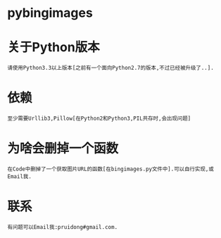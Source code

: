 # pybingimages
# <h1>关于Python版本</h1>
    请使用Python3.3以上版本[之前有一个面向Python2.7的版本,不过已经被升级了..].
# <h1>依赖</h1>
    至少需要Urllib3,Pillow[在Python2和Python3,PIL共存时,会出现问题]
#	<h1>为啥会删掉一个函数</h1>
	在Code中删掉了一个获取图片URL的函数[在bingimages.py文件中].可以自行实现,或Email我.
#	<h1>联系</h1>
	有问题可以Email我:pruidong#gmail.com.